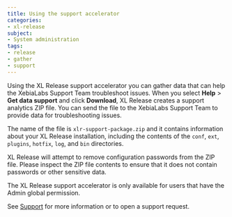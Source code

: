 ```yaml
---
title: Using the support accelerator
categories:
- xl-release
subject:
- System administration
tags:
- release
- gather
- support
---
```


Using the XL Release support accelerator you can gather data that can help the XebiaLabs Support Team troubleshoot issues.
When you select **Help** > **Get data support** and click **Download**, XL Release creates a support analytics ZIP file. You can send the file to the XebiaLabs Support Team to provide data for troubleshooting issues.

The name of the file is `xlr-support-package.zip` and it contains information about your XL Release installation, including the contents of the `conf`, `ext`, `plugins`, `hotfix`, `log`, and `bin` directories.

XL Release will attempt to remove configuration passwords from the ZIP file. Please inspect the ZIP file contents to ensure that it does not contain passwords or other sensitive data.

The XL Release support accelerator is only available for users that have the Admin global permission.

See [Support](http://support.xebialabs.com) for more information or to open a support request.
